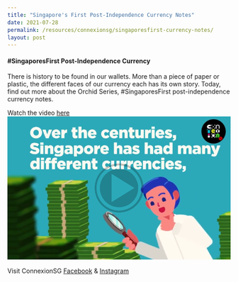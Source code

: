 ```yaml
---
title: "Singapore's First Post-Independence Currency Notes"
date: 2021-07-28
permalink: /resources/connexionsg/singaporesfirst-currency-notes/
layout: post
---
```

#### #SingaporesFirst Post-Independence Currency

There is history to be found in our wallets. More than a piece of paper or plastic, the different faces of our currency each has its own story. Today, find out more about the Orchid Series, #SingaporesFirst post-independence currency notes.

Watch the video <a href="https://www.facebook.com/ConnexionSG/videos/371453167685367" target="_blank">here</a>
<a href="https://www.facebook.com/ConnexionSG/videos/371453167685367" target="_blank"><img src="/images/capturecard21.png" ></a>


Visit ConnexionSG [Facebook](https://www.facebook.com/ConnexionSG) & [Instagram](https://www.instagram.com/connexionsg/)